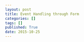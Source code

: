 ```yaml
---
layout: post
title: Event Handling through Form
categories: []
tags: []
published: True
date: 2015-10-25
---
```



